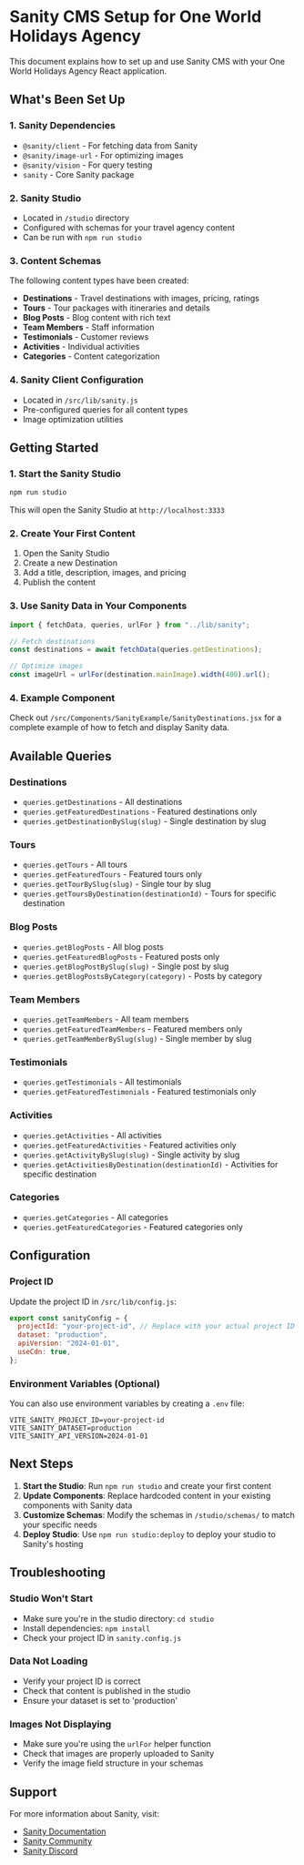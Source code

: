 # Sanity CMS Setup for One World Holidays Agency

This document explains how to set up and use Sanity CMS with your One World Holidays Agency React application.

## What's Been Set Up

### 1. Sanity Dependencies

- `@sanity/client` - For fetching data from Sanity
- `@sanity/image-url` - For optimizing images
- `@sanity/vision` - For query testing
- `sanity` - Core Sanity package

### 2. Sanity Studio

- Located in `/studio` directory
- Configured with schemas for your travel agency content
- Can be run with `npm run studio`

### 3. Content Schemas

The following content types have been created:

- **Destinations** - Travel destinations with images, pricing, ratings
- **Tours** - Tour packages with itineraries and details
- **Blog Posts** - Blog content with rich text
- **Team Members** - Staff information
- **Testimonials** - Customer reviews
- **Activities** - Individual activities
- **Categories** - Content categorization

### 4. Sanity Client Configuration

- Located in `/src/lib/sanity.js`
- Pre-configured queries for all content types
- Image optimization utilities

## Getting Started

### 1. Start the Sanity Studio

```bash
npm run studio
```

This will open the Sanity Studio at `http://localhost:3333`

### 2. Create Your First Content

1. Open the Sanity Studio
2. Create a new Destination
3. Add a title, description, images, and pricing
4. Publish the content

### 3. Use Sanity Data in Your Components

```jsx
import { fetchData, queries, urlFor } from "../lib/sanity";

// Fetch destinations
const destinations = await fetchData(queries.getDestinations);

// Optimize images
const imageUrl = urlFor(destination.mainImage).width(400).url();
```

### 4. Example Component

Check out `/src/Components/SanityExample/SanityDestinations.jsx` for a complete example of how to fetch and display Sanity data.

## Available Queries

### Destinations

- `queries.getDestinations` - All destinations
- `queries.getFeaturedDestinations` - Featured destinations only
- `queries.getDestinationBySlug(slug)` - Single destination by slug

### Tours

- `queries.getTours` - All tours
- `queries.getFeaturedTours` - Featured tours only
- `queries.getTourBySlug(slug)` - Single tour by slug
- `queries.getToursByDestination(destinationId)` - Tours for specific destination

### Blog Posts

- `queries.getBlogPosts` - All blog posts
- `queries.getFeaturedBlogPosts` - Featured posts only
- `queries.getBlogPostBySlug(slug)` - Single post by slug
- `queries.getBlogPostsByCategory(category)` - Posts by category

### Team Members

- `queries.getTeamMembers` - All team members
- `queries.getFeaturedTeamMembers` - Featured members only
- `queries.getTeamMemberBySlug(slug)` - Single member by slug

### Testimonials

- `queries.getTestimonials` - All testimonials
- `queries.getFeaturedTestimonials` - Featured testimonials only

### Activities

- `queries.getActivities` - All activities
- `queries.getFeaturedActivities` - Featured activities only
- `queries.getActivityBySlug(slug)` - Single activity by slug
- `queries.getActivitiesByDestination(destinationId)` - Activities for specific destination

### Categories

- `queries.getCategories` - All categories
- `queries.getFeaturedCategories` - Featured categories only

## Configuration

### Project ID

Update the project ID in `/src/lib/config.js`:

```javascript
export const sanityConfig = {
  projectId: "your-project-id", // Replace with your actual project ID
  dataset: "production",
  apiVersion: "2024-01-01",
  useCdn: true,
};
```

### Environment Variables (Optional)

You can also use environment variables by creating a `.env` file:

```
VITE_SANITY_PROJECT_ID=your-project-id
VITE_SANITY_DATASET=production
VITE_SANITY_API_VERSION=2024-01-01
```

## Next Steps

1. **Start the Studio**: Run `npm run studio` and create your first content
2. **Update Components**: Replace hardcoded content in your existing components with Sanity data
3. **Customize Schemas**: Modify the schemas in `/studio/schemas/` to match your specific needs
4. **Deploy Studio**: Use `npm run studio:deploy` to deploy your studio to Sanity's hosting

## Troubleshooting

### Studio Won't Start

- Make sure you're in the studio directory: `cd studio`
- Install dependencies: `npm install`
- Check your project ID in `sanity.config.js`

### Data Not Loading

- Verify your project ID is correct
- Check that content is published in the studio
- Ensure your dataset is set to 'production'

### Images Not Displaying

- Make sure you're using the `urlFor` helper function
- Check that images are properly uploaded to Sanity
- Verify the image field structure in your schemas

## Support

For more information about Sanity, visit:

- [Sanity Documentation](https://www.sanity.io/docs)
- [Sanity Community](https://www.sanity.io/community)
- [Sanity Discord](https://discord.gg/sanity)
